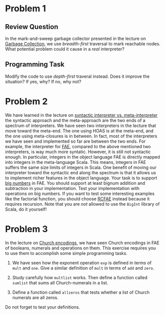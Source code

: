 # Problem 1

## Review Question

In the mark-and-sweep garbage collector presented in the lecture on [Garbage
Collection](../../lecturenotes/10-gc.scala), we use _breadth-first_ traversal
to mark reachable nodes.  What potential problem could it cause in a _real_
interpreter?

## Programming Task

Modify the code to use _depth-first_ traveral instead.  Does it improve the
situation?  If yes, why?  If no, why not?

# Problem 2

We have learned in the lecture on [syntactic interpreter vs.
meta-interpreter](../../lecturenotes/11-syntacticvsmeta.scala) the syntactic
approach and the meta-approach are the two ends of a spectrum of interpreters.
We have seen two interpreters in the lecture that move toward the meta-end. The
one using HOAS is at the meta-end, and the one using meta-closures is in
between.  In fact, most of the interpreters we have seen and implemented so far
are between the two ends.  For example, the interpreter for
[FAE](../../lecturenotes/05-fae.scala), compared to the above mentioned two
interpreters, is way much more syntatic.  However, it is still not syntactic
enough.  In particular, integers in the object language FAE is directly mapped
into integers in the meta-language Scala.  This means, integers in FAE suffers
the same size limits of integers in Scala.  One benefit of moving our
interpreter toward the syntactic end along the spectrum is that it allows us to
implement richer features in the object language.  Your task is to support [big
numbers](https://en.wikipedia.org/wiki/Arbitrary-precision_arithmetic) in FAE.
You should support at least bignum addition and subtraction in your
implementation.  Test your implementation with operations on big numbers.  If
you want to test some interesting examples like the factorial function, you
should choose [RCFAE](../../lecturenotes/08-rcfae.scala) instead because it
requires recursion.  Note that you are _not_ allowed to use the `BigInt`
library of Scala, do it yourself!

# Problem 3

In the lecture on [Church
encodings](../../lecturenotes/12-churchencoding.scala), we have seen Church
encodings in FAE of booleans, numerals and operations on them.  This exercise
requires you to use them to accomplish some simple programming tasks.

1. We have seen how the exponent operation `exp` is defined in terms of `mult`
   and `one`.  Give a similar definition of `mult` in terms of `add` and
   `zero`.

2. Study carefully how `multlist` works.  Then define a function called
   `sumlist` that sums all Church-numerals in a list.

3. Define a function called `allzeros` that tests whether a list of Church
   numerals are all zeros.

Do not forget to test your definitions.


